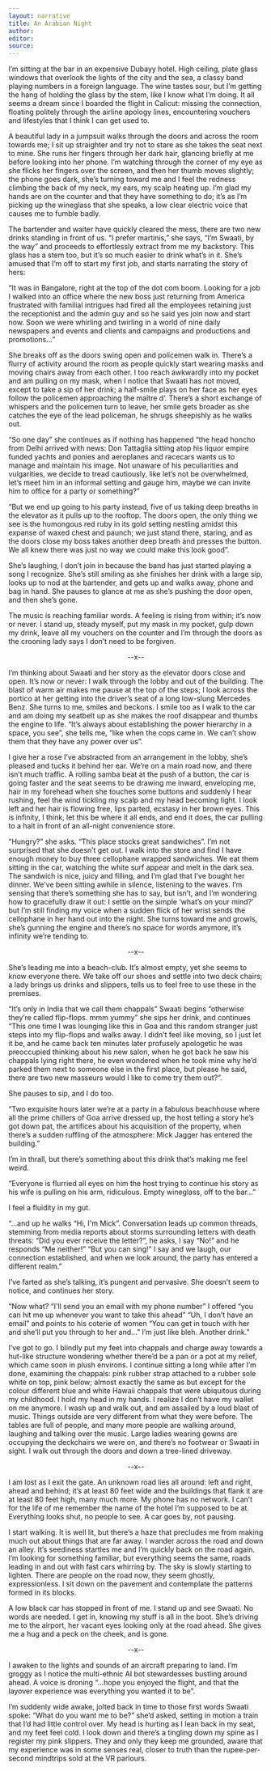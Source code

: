 ```yaml
---
layout: narrative
title: An Arabian Night
author:
editor: 
source:
---
```


I’m sitting at the bar in an expensive Dubayy hotel. High ceiling, plate glass windows that overlook the lights of the city and the sea, a classy band playing numbers in a foreign language. The wine tastes sour, but I’m getting the hang of holding the glass by the stem, like I know what I’m doing. It all seems a dream since I boarded the flight in Calicut: missing the connection, floating politely through the airline apology lines, encountering vouchers and lifestyles that I think I can get used to.

A beautiful lady in a jumpsuit walks through the doors and across the room towards me; I sit up straighter and try not to stare as she takes the seat next to mine. She runs her fingers through her dark hair, glancing briefly at me before looking into her phone.  I’m watching through the corner of my eye as she flicks her fingers over the screen, and then her thumb moves slightly; the phone goes dark, she’s turning toward me and I feel the redness climbing the back of my neck, my ears, my scalp heating up. I’m glad my hands are on the counter and that they have something to do; it’s as I’m picking up the wineglass that she speaks, a low clear electric voice that causes me to fumble badly.

The bartender and waiter have quickly cleared the mess, there are two new drinks standing in front of us. “I prefer martinis,” she says, “I’m Swaati, by the way” and proceeds to effortlessly extract from me my backstory. This glass has a stem too, but it’s so much easier to drink what’s in it. She’s amused that I’m off to start my first job, and starts narrating the story of hers:

“It was in Bangalore, right at the top of the dot com boom. Looking for a job I walked into an office where the new boss just returning from America frustrated with familial intrigues had fired all the employees retaining just the receptionist and the admin guy and so he said yes join now and start now. Soon we were whirling and twirling in a world of nine daily newspapers and events and clients and campaigns and productions and promotions…”

She breaks off as the doors swing open and policemen walk in. There’s a flurry of activity around the room as people quickly start wearing masks and moving chairs away from each other. I too reach awkwardly into my pocket and am pulling on my mask, when I notice that Swaati has not moved, except to take a sip of her drink; a half-smile plays on her face as her eyes follow the policemen approaching the maître d’. There’s a short exchange of whispers and the policemen turn to leave, her smile gets broader as she catches the eye of the lead policeman, he shrugs sheepishly as he walks out.

“So one day” she continues as if nothing has happened “the head honcho from Delhi arrived with news: Don Tattaglia sitting atop his liquor empire funded yachts and ponies and aeroplanes and racecars wants us to manage and maintain his image. Not unaware of his peculiarities and vulgarities, we decide to tread cautiously, like let’s not be overwhelmed, let’s meet him in an informal setting and gauge him, maybe we can invite him to office for a party or something?” 

“But we end up going to his party instead, five of us taking deep breaths in the elevator as it pulls up to the rooftop. The doors open, the only thing we see is the humongous red ruby in its gold setting nestling amidst this expanse of waxed chest and paunch; we just stand there, staring, and as the doors close my boss takes another deep breath and presses the button. We all knew there was just no way we could make this look good”.				

She’s laughing, I don’t join in because the band has just started playing a song I recognize. She’s still smiling as she finishes her drink with a large sip, looks up to nod at the bartender, and gets up and walks away, phone and bag in hand. She pauses to glance at me as she’s pushing the door open, and then she’s gone.

The music is reaching familiar words. A feeling is rising from within; it’s now or never. I stand up, steady myself, put my mask in my pocket, gulp down my drink, leave all my vouchers on the counter and I’m through the doors as the crooning lady says I don’t need to be forgiven.

<p align="center">
 --x--
</p>

I’m thinking about Swaati and her story as the elevator doors close and open. It’s now or never: I walk through the lobby and out of the building. The blast of warm air makes me pause at the top of the steps; I look across the portico at her getting into the driver’s seat of a long low-slung Mercedes Benz. She turns to me, smiles and beckons. I smile too as I walk to the car and am doing my seatbelt up as she makes the roof disappear and thumbs the engine to life. “It’s always about establishing the power hierarchy in a space, you see”, she tells me, “like when the cops came in. We can’t show them that they have any power over us”. 

I give her a rose I’ve abstracted from an arrangement in the lobby, she’s pleased and tucks it behind her ear. We’re on a main road now, and there isn’t much traffic. A rolling samba beat at the push of a button, the car is going faster and the seat seems to be drawing me inward, enveloping me, hair in my forehead when she touches some buttons and suddenly I hear rushing, feel the wind tickling my scalp and my head becoming light. I look left and her hair is flowing free, lips parted, ecstasy in her brown eyes. This is infinity, I think, let this be where it all ends, and end it does, the car pulling to a halt in front of an all-night convenience store. 

“Hungry?” she asks. “This place stocks great sandwiches”. I’m not surprised that she doesn’t get out. I walk into the store and find I have enough money to buy three cellophane wrapped sandwiches. We eat them sitting in the car, watching the white surf appear and melt in the dark sea. The sandwich is nice, juicy and filling, and I’m glad that I’ve bought her dinner. We’ve been sitting awhile in silence, listening to the waves. I’m sensing that there’s something she has to say, but isn’t, and I’m wondering how to gracefully draw it out: I settle on the simple ‘what’s on your mind?’ but I’m still finding my voice when a sudden flick of her wrist sends the cellophane in her hand out into the night. She turns toward me and growls, she’s gunning the engine and there’s no space for words anymore, it’s infinity we’re tending to.

<p align="center">
 --x--
</p>

She’s leading me into a beach-club. It’s almost empty, yet she seems to know everyone there. We take off our shoes and settle into two deck chairs; a lady brings us drinks and slippers, tells us to feel free to use these in the premises.

“It’s only in India that we call them chappals” Swaati begins “otherwise they’re called flip-flops. mmm yummy” she sips her drink, and continues “This one time I was lounging like this in Goa and this random stranger just steps into my flip-flops and walks away. I didn’t feel like moving, so I just let it be, and he came back ten minutes later profusely apologetic he was preoccupied thinking about his new salon, when he got back he saw his chappals lying right there, he even wondered when he took mine why he’d parked them next to someone else in the first place, but please he said, there are two new masseurs would I like to come try them out?”. 

She pauses to sip, and I do too.

“Two exquisite hours later we’re at a party in a fabulous beachhouse where all the prime chillers of Goa arrive dressed up, the host telling a story he’s got down pat, the artifices about his acquisition of the property, when there’s a sudden ruffling of the atmosphere: Mick Jagger has entered the building.” 

I’m in thrall, but there’s something about this drink that’s making me feel weird.

“Everyone is flurried all eyes on him the host trying to continue his story as his wife is pulling on his arm, ridiculous. Empty wineglass, off to the bar…”

I feel a fluidity in my gut.

“…and up he walks “Hi, I'm Mick”. Conversation leads up common threads, stemming from media reports about storms surrounding letters with death threats: “Did you ever receive the letter?”, he asks, I say “No!” and he responds “Me neither!” “But you can sing!” I say and we laugh, our connection established, and when we look around, the party has entered a different realm.”

I’ve farted as she’s talking, it’s pungent and pervasive. She doesn’t seem to notice, and continues her story.

“Now what? “I'll send you an email with my phone number” I offered “you can hit me up whenever you want to take this ahead” “Uh, I don’t have an email” and points to his coterie of women “You can get in touch with her and she’ll put you through to her and...” I’m just like bleh. Another drink.”

I’ve got to go. I blindly put my feet into chappals and charge away towards a hut-like structure wondering whether there’d be a pan or a pot at my relief, which came soon in plush environs. I continue sitting a long while after I’m done, examining the chappals: pink rubber strap attached to a rubber sole white on top, pink below; almost exactly the same as but except for the colour different blue and white Hawaii chappals that were ubiquitous during my childhood. I hold my head in my hands. I realize I don’t have my wallet on me anymore. I wash up and walk out, and am assailed by a loud blast of music. Things outside are very different from what they were before. The tables are full of people, and many more people are walking around, laughing and talking over the music. Large ladies wearing gowns are occupying the deckchairs we were on, and there’s no footwear or Swaati in sight. I walk out through the doors and down a tree-lined driveway.

<p align="center">
 --x--
</p>

I am lost as I exit the gate. An unknown road lies all around: left and right, ahead and behind; it’s at least 80 feet wide and the buildings that flank it are at least 80 feet high, many much more. My phone has no network. I can’t for the life of me remember the name of the hotel I’m supposed to be at. Everything looks shut, no people to see. A car goes by, not pausing. 

I start walking. It is well lit, but there’s a haze that precludes me from making much out about things that are far away. I wander across the road and down an alley. It’s seediness startles me and I’m quickly back on the road again. I’m looking for something familiar, but everything seems the same, roads leading in and out with fast cars whirring by. The sky is slowly starting to lighten. There are people on the road now, they seem ghostly, expressionless. I sit down on the pavement and contemplate the patterns formed in its blocks. 

A low black car has stopped in front of me. I stand up and see Swaati. No words are needed. I get in, knowing my stuff is all in the boot. She’s driving me to the airport, her vacant eyes looking only at the road ahead. She gives me a hug and a peck on the cheek, and is gone.

<p align="center">
 --x--
</p>

I awaken to the lights and sounds of an aircraft preparing to land. I’m groggy as I notice the multi-ethnic AI bot stewardesses bustling around ahead. A voice is droning “…hope you enjoyed the flight, and that the layover experience was everything you wanted it to be”.

I’m suddenly wide awake, jolted back in time to those first words Swaati spoke: “What do you want me to be?” she’d asked, setting in motion a train that I’d had little control over. My head is hurting as I lean back in my seat, and my feet feel cold. I look down and there’s a tingling down my spine as I register my pink slippers. They and only they keep me grounded, aware that my experience was in some senses real, closer to truth than the rupee-per-second mindtrips sold at the VR parlours.
